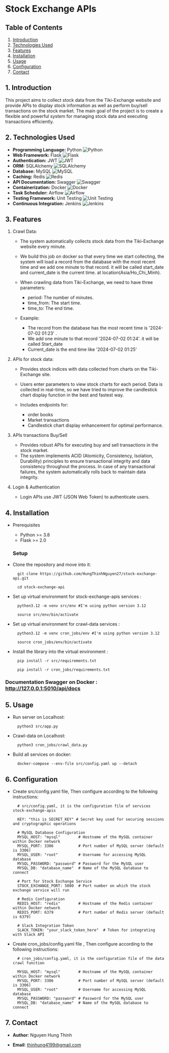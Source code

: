 
# Stock Exchange APIs

## Table of Contents
1. [Introduction](#1-introduction)
2. [Technologies Used](#2-technologiesUsed)
3. [Features](#3-features)
4. [Installation](#4-installation)
5. [Usage](#5-usage)
6. [Configuration](#6-configuration)
7. [Contact](#7-contact)

## 1. Introduction
This project aims to collect stock data from the Tiki-Exchange website and provide APIs to display stock information as well as perform buy/sell transactions on the stock market. The main goal of the project is to create a flexible and powerful system for managing stock data and executing transactions efficiently.

## 2. Technologies Used

- **Programming Language:** Python ![Python](https://img.shields.io/badge/python-3.12.0-blue)
- **Web Framework:** Flask ![Flask](https://img.shields.io/badge/Flask-v2.0-green)
- **Authentication:** JWT ![JWT](https://img.shields.io/badge/JWT-v2.2.0-blue)
- **ORM:** SQLAlchemy ![SQLAlchemy](https://img.shields.io/badge/SQLAlchemy-v1.4-blue)
- **Database:** MySQL ![MySQL](https://img.shields.io/badge/MySQL-v8.0-orange)
- **Caching:** Redis ![Redis](https://img.shields.io/badge/Redis-v6.0-red)
- **API Documentation:** Swagger ![Swagger](https://img.shields.io/badge/Swagger-v3.0-lightgrey)
- **Containerization:** Docker ![Docker](https://img.shields.io/badge/Docker-v20.10-blue)
- **Task Scheduler:** Airflow ![Airflow](https://img.shields.io/badge/Airflow-v2.0-yellow)
- **Testing Framework:** Unit Testing ![Unit Testing](https://img.shields.io/badge/Unit%20Testing-pytest-green)
- **Continuous Integration:** Jenkins ![Jenkins](https://img.shields.io/badge/Jenkins-v2.303.1-red)


## 3. Features
1. Crawl Data:

    - The system automatically collects stock data from the Tiki-Exchange website every minute. 

    - We build this job on docker so that every time we start collecting, the system will load a record from the database with the most recent time and we add one minute to that record. it will be called start_date and current_date is the current time. at location(Asia/Ho_Chi_Minh).

    - When crawling data from Tiki-Exchange, we need to have three parameters:
        - period: The number of minutes.
        - time_from: The start time.
        - time_to: The end time.
    - Example: 
        -  The record from the database has the most recent time is '2024-07-02 01:23' .
        - We add one minute to that record '2024-07-02 01:24'. it will be called Start_date
        - Current_date is the end time like '2024-07-02 01:25'




2. APIs for stock data:

    - Provides stock indices with data collected from charts on the Tiki-Exchange site.

    - Users enter parameters to view stock charts for each period. Data is collected in real-time, so we have tried to improve the candlestick chart display function in the best and fastest way.

    - Includes endpoints for:
        - order books
        - Market transactions
        - Candlestick chart display enhancement for optimal performance.


3. APIs transactions Buy/Sell

    - Provides robust APIs for executing buy and sell transactions in the stock market. 
    - The system implements ACID (Atomicity, Consistency, Isolation, Durability) principles to ensure transactional integrity and data consistency throughout the process. In case of any transactional failures, the system automatically rolls back to maintain data integrity.

4. Login & Authentication 

    - Login APIs use JWT (JSON Web Token) to authenticate users.

## 4. Installation
- Prerequisites
    - Python >= 3.8
    - Flask >= 2.0

    ### Setup
- Clone the repository and move into it:

        git clone https://github.com/HungThinhNguyen27/stock-exchange-api.git

        cd stock-exchange-api

- Set up virtual environment for stock-exchange-apis services : 

        python3.12 -m venv src/env #I'm using python version 3.12

        source src/env/bin/activate

- Set up virtual environment for crawl-data services : 

        python3.12 -m venv cron_jobs/env #I'm using python version 3.12

        source cron_jobs/env/bin/activate

        
- Install the library into the virtual environment : 

        pip install -r src/requirements.txt

        pip install -r cron_jobs/requirements.txt         

### **Documentation Swagger on Docker** : http://127.0.0.1:5010/api/docs

## 5. Usage



- Run server on Localhost:

        python3 src/app.py

- Crawl-data on Localhost:

        python3 cron_jobs/crawl_data.py

- Build all services on docker:

        docker-compose --env-file src/config.yaml up --detach
    
## 6. Configuration

- Create src/config.yaml file, Then configure according to the following instructions:

        # src/config.yaml, it is the configuration file of services stock-exchange-apis 

        KEY: "this is SECRET_KEY" # Secret key used for securing sessions and cryptographic operations

        # MySQL Database Configuration
        MYSQL_HOST: "mysql"        # Hostname of the MySQL container within Docker network
        MYSQL_PORT: 3306           # Port number of MySQL server (default is 3306)
        MYSQL_USER: "root"         # Username for accessing MySQL database
        MYSQL_PASSWORD: "password" # Password for the MySQL user
        MYSQL_DB: "database_name"  # Name of the MySQL database to connect

        # Port for Stock Exchange Service
        STOCK_EXCHANGE_PORT: 5000  # Port number on which the stock exchange service will run

        # Redis Configuration
        REDIS_HOST: "redis"        # Hostname of the Redis container within Docker network
        REDIS_PORT: 6379           # Port number of Redis server (default is 6379)

        # Slack Integration Token
        SLACK_TOKEN: "your_slack_token_here"  # Token for integrating with Slack API

- Create cron_jobs/config.yaml file , Then configure according to the following instructions:

        # cron_jobs/config.yaml, it is the configuration file of the data crawl function

        MYSQL_HOST: "mysql"        # Hostname of the MySQL container within Docker network
        MYSQL_PORT: 3306           # Port number of MySQL server (default is 3306)
        MYSQL_USER: "root"         # Username for accessing MySQL database
        MYSQL_PASSWORD: "password" # Password for the MySQL user
        MYSQL_DB: "database_name"  # Name of the MySQL database to connect

## 7. Contact

- **Author**: Nguyen Hung Thinh

- **Email**: thinhung4199@gmail.com



